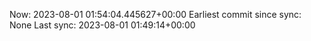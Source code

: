 Now: 2023-08-01 01:54:04.445627+00:00 Earliest commit since sync: None Last sync: 2023-08-01 01:49:14+00:00
